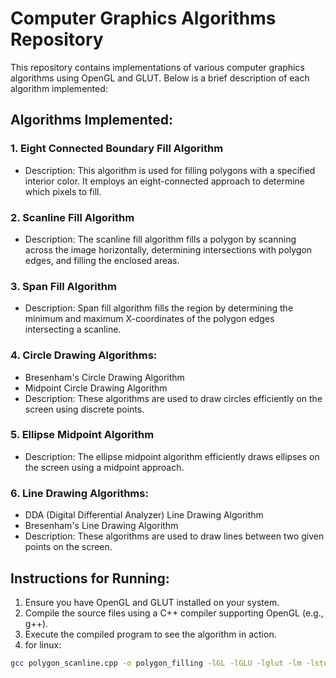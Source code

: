 # Computer Graphics Algorithms Repository

This repository contains implementations of various computer graphics algorithms using OpenGL and GLUT. Below is a brief description of each algorithm implemented:

## Algorithms Implemented:

### 1. Eight Connected Boundary Fill Algorithm
- Description: This algorithm is used for filling polygons with a specified interior color. It employs an eight-connected approach to determine which pixels to fill.

### 2. Scanline Fill Algorithm
- Description: The scanline fill algorithm fills a polygon by scanning across the image horizontally, determining intersections with polygon edges, and filling the enclosed areas.

### 3. Span Fill Algorithm
- Description: Span fill algorithm fills the region by determining the minimum and maximum X-coordinates of the polygon edges intersecting a scanline.

### 4. Circle Drawing Algorithms:
   - Bresenham's Circle Drawing Algorithm
   - Midpoint Circle Drawing Algorithm
- Description: These algorithms are used to draw circles efficiently on the screen using discrete points.

### 5. Ellipse Midpoint Algorithm
- Description: The ellipse midpoint algorithm efficiently draws ellipses on the screen using a midpoint approach.

### 6. Line Drawing Algorithms:
   - DDA (Digital Differential Analyzer) Line Drawing Algorithm
   - Bresenham's Line Drawing Algorithm
- Description: These algorithms are used to draw lines between two given points on the screen.

## Instructions for Running:

1. Ensure you have OpenGL and GLUT installed on your system.
2. Compile the source files using a C++ compiler supporting OpenGL (e.g., g++).
3. Execute the compiled program to see the algorithm in action.
4. for linux: 
```bash
gcc polygon_scanline.cpp -o polygon_filling -lGL -lGLU -lglut -lm -lstdc++
```


